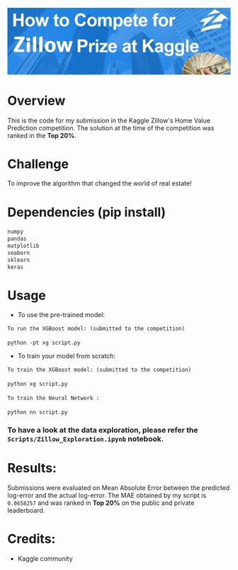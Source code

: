 ![Zillow-Kaggle](https://github.com/ddhaval04/Zillow-Kaggle-Competition/raw/master/images/zillow.jpeg)


# Overview

This is the code for my submission in the Kaggle Zillow's Home Value Prediction competition. The solution at the time of the competition was ranked in the **Top 20%**.

# Challenge

To improve the algorithm that changed the world of real estate!

# Dependencies (pip install)

```
numpy
pandas
matplotlib
seaborn
sklearn
keras
```

# Usage

- To use the pre-trained model:
```
To run the XGBoost model: (submitted to the competition)

python -pt xg script.py
```

- To train your model from scratch:
```
To train the XGBoost model: (submitted to the competition)

python xg script.py

To train the Neural Network :

python nn script.py
```

### To have a look at the data exploration, please refer the `Scripts/Zillow_Exploration.ipynb` notebook.

# Results:

Submissions were evaluated on Mean Absolute Error between the predicted log-error and the actual log-error. The MAE obtained by my script is `0.0658257` and was ranked in **Top 20%** on the public and private leaderboard.

# Credits:

- Kaggle community
